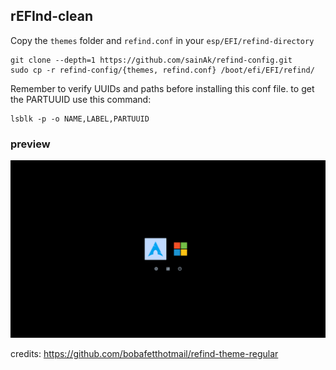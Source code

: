 ## rEFInd-clean


Copy the `themes` folder and `refind.conf` in your `esp/EFI/refind-directory`

```shell
git clone --depth=1 https://github.com/sainAk/refind-config.git
sudo cp -r refind-config/{themes, refind.conf} /boot/efi/EFI/refind/
```

Remember to verify UUIDs and paths before installing this conf file.
to get the PARTUUID use this command:

```shell
lsblk -p -o NAME,LABEL,PARTUUID
```

### preview

![screenshot](.github/refind.png)

credits: https://github.com/bobafetthotmail/refind-theme-regular